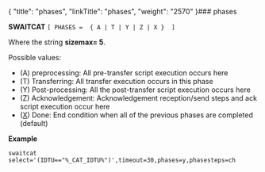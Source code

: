 {
    "title": "phases",
    "linkTitle": "phases",
    "weight": "2570"
}### phases

**SWAITCAT**
`[ PHASES =  { A | T | Y | Z | X }  ]`

Where the string **sizemax= 5**.

Possible values:

- \(A\) preprocessing: All pre-transfer script execution occurs here
- \(T\) Transferring: All transfer execution occurs in this phase
- (Y) Post-processing: All the post-transfer script execution occurs here
- (Z) Acknowledgement: Acknowledgement reception/send steps and ack script execution occur here
- (<u>X</u>) Done: End condition when all of the previous phases are completed (default)

**Example**
```
swaitcat select='(IDTU=="%_CAT_IDTU%")',timeout=30,phases=y,phasesteps=ch
```
